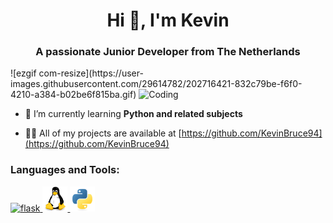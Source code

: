 <h1 align="center">Hi 👋, I'm Kevin</h1>
<h3 align="center">A passionate Junior Developer from The Netherlands</h3>
![ezgif com-resize](https://user-images.githubusercontent.com/29614782/202716421-832c79be-f6f0-4210-a384-b02be6f815ba.gif)
<img align=“right” alt="Coding" width="200" height="200" src=“giphy.gif">


- 🌱 I’m currently learning **Python and related subjects**

- 👨‍💻 All of my projects are available at [https://github.com/KevinBruce94](https://github.com/KevinBruce94)


<h3 align="left">Languages and Tools:</h3>
<p align="left"> <a href="https://flask.palletsprojects.com/" target="_blank" rel="noreferrer"> <img src="https://www.vectorlogo.zone/logos/pocoo_flask/pocoo_flask-icon.svg" alt="flask" width="40" height="40"/> </a> <a href="https://www.linux.org/" target="_blank" rel="noreferrer"> <img src="https://raw.githubusercontent.com/devicons/devicon/master/icons/linux/linux-original.svg" alt="linux" width="40" height="40"/> </a> <a href="https://www.python.org" target="_blank" rel="noreferrer"> <img src="https://raw.githubusercontent.com/devicons/devicon/master/icons/python/python-original.svg" alt="python" width="40" height="40"/> </a> </p>
